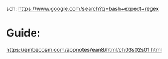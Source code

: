 sch: https://www.google.com/search?q=bash+expect+regex

# Guide:
https://embecosm.com/appnotes/ean8/html/ch03s02s01.html
